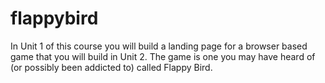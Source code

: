# flappybird

In Unit 1 of this course you will build a landing page for a browser based game that you will build in Unit 2. The game is one you may have heard of (or possibly been addicted to) called Flappy Bird.
